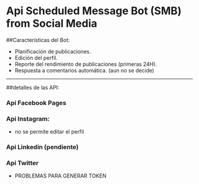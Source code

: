 # Api Scheduled Message Bot (SMB) from Social Media

##Características del Bot:

* Planificación de publicaciones.
* Edición del perfil.
* Reporte del rendimiento de publicaciones (primeras 24H).
* Respuesta a comentarios automática. (aun no se decide)

***
##detalles de las API:
### Api Facebook Pages
### Api Instagram:
* no se permite editar el perfil
### Api Linkedin (pendiente)
### Api Twitter
* PROBLEMAS PARA GENERAR TOKEN

